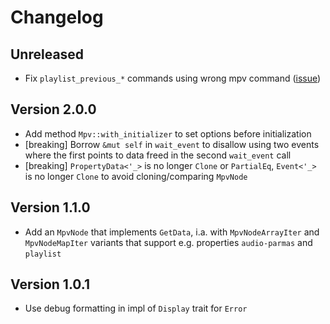 # Changelog

## Unreleased
* Fix `playlist_previous_*` commands using wrong mpv command ([issue](https://github.com/ParadoxSpiral/libmpv-rs/issues/17))

## Version 2.0.0
* Add method `Mpv::with_initializer` to set options before initialization
* [breaking] Borrow `&mut self` in `wait_event` to disallow using two events where the first points to data freed in the second `wait_event` call
* [breaking] `PropertyData<'_>` is no longer `Clone` or `PartialEq`, `Event<'_>` is no longer `Clone` to avoid cloning/comparing `MpvNode`

## Version 1.1.0
* Add an `MpvNode` that implements `GetData`, i.a. with `MpvNodeArrayIter` and `MpvNodeMapIter` variants that support e.g. properties `audio-parmas` and `playlist`

## Version 1.0.1
* Use debug formatting in impl of `Display` trait for `Error`

